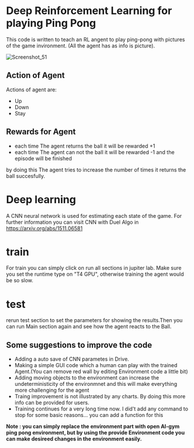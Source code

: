 # Deep Reinforcement Learning for playing Ping Pong
This code is written to teach an RL angent to play ping-pong with pictures of the game invironment. (All the agent has as info is picture).

![Screenshot_51](https://github.com/kianfa/Deep-Reinforcement-Learing--All-projects/assets/108475427/0b6d7a12-8e73-4cc0-947f-1e320ae40015)

## Action of Agent
Actions of agent are:


*   Up
*   Down
*   Stay

## Rewards for Agent
*   each time The agent returns the ball it will be rewarded +1
*   each time The agent can not the ball it will be rewarded -1 and the episode will be finished

by doing this The agent tries to increase the number of times it returns the ball succesfully.


# Deep learning
A CNN neural network is used for estimating each state of the game. For further information you can visit CNN with Duel Algo in https://arxiv.org/abs/1511.06581 

# train
For train you can simply click on run all sections in jupiter lab. Make sure you set the runtime type on "T4 GPU", otherwise training the agent would be so slow.

# test
rerun test section to set the parameters for showing the results.Then you can run Main section again and see how the agent reacts to the Ball.





## Some suggestions to improve the code


*   Adding a auto save of CNN parametes in Drive.
*   Making a simple GUI code which a human can play with the trained Agent.(You can remove red wall by editing Environment code a little bit)
*   Adding moving objects to the environment can increase the undeterministicity of the environmnet and this will make everything more challenging for the agent
*   Traing improvement is not illustrated by any charts. By doing this more info can be provided for users.
*   Training continues for a very long time now. I did't add any command to stop for some basic reasons... you can add a function for this 


 **Note : you can simply replace the environment part with open AI-gym ping pong environment, but by using the provide Environment code you can make desireed changes in the environment easily.**
